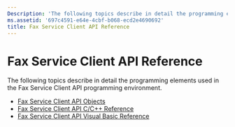 ```yaml
---
Description: 'The following topics describe in detail the programming elements used in the Fax Service Client API programming environment.'
ms.assetid: '697c4591-e64e-4cbf-b068-ecd2e4690692'
title: Fax Service Client API Reference
---
```


# Fax Service Client API Reference

The following topics describe in detail the programming elements used in the Fax Service Client API programming environment.

-   [Fax Service Client API Objects](-mfax-fax-service-client-api-objects.md)
-   [Fax Service Client API C/C++ Reference](-mfax-fax-service-client-api-c-c-reference.md)
-   [Fax Service Client API Visual Basic Reference](-mfax-fax-service-client-api-visual-basic-reference.md)

 

 



